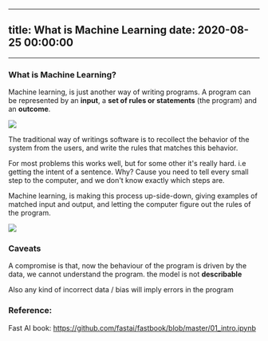 
---
title: What is Machine Learning
date: 2020-08-25 00:00:00
---
---
### What is Machine Learning?

Machine learning, is just another way of writing programs. A program can  be represented by an **input**, a **set of rules or statements** (the program) and an **outcome**.

![](<.././images/Screenshot 2020-08-25 at 09.06.05.png>)

The traditional way of writings software is to recollect the behavior of the system from the users, and write the rules that matches this behavior.

For most problems this works well, but for some other it's really hard. i.e getting the intent of a sentence. Why? Cause you need to tell every small step to the computer, and we don't know exactly which steps are.

Machine learning, is making this process up-side-down, giving examples of matched input and output, and letting the computer figure out the rules of the program.

![](<.././images/Screenshot 2020-08-25 at 09.05.51.png>)

### Caveats

A compromise is that, now the behaviour of the program is driven by the data, we cannot understand the program. the model is not **describable**

Also any kind of incorrect data / bias will imply errors in the program

### Reference:

Fast AI book: https://github.com/fastai/fastbook/blob/master/01_intro.ipynb